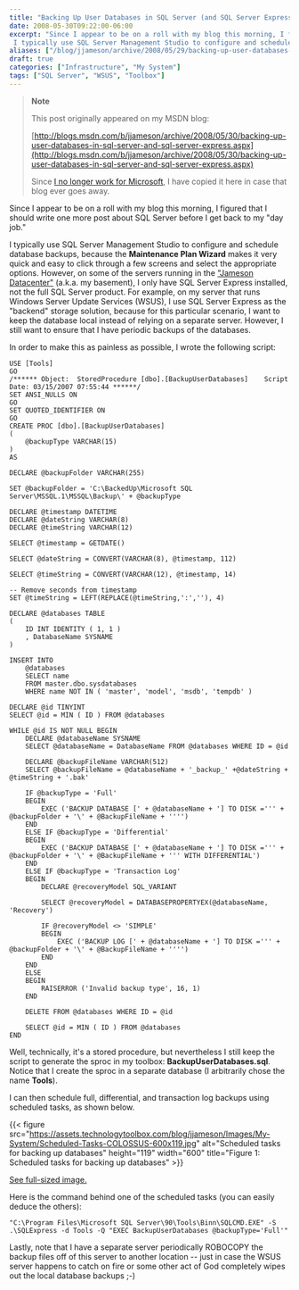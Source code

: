 ```yaml
---
title: "Backing Up User Databases in SQL Server (and SQL Server Express)"
date: 2008-05-30T09:22:00-06:00
excerpt: "Since I appear to be on a roll with my blog this morning, I figured that I should write one more post about SQL Server before I get back to my \"day job.\" 
 I typically use SQL Server Management Studio to configure and schedule database backups, because..."
aliases: ["/blog/jjameson/archive/2008/05/29/backing-up-user-databases-in-sql-server-and-sql-server-express.aspx", "/blog/jjameson/archive/2008/05/30/backing-up-user-databases-in-sql-server-and-sql-server-express.aspx"]
draft: true
categories: ["Infrastructure", "My System"]
tags: ["SQL Server", "WSUS", "Toolbox"]
---
```


> **Note**
>
> This post originally appeared on my MSDN blog:
>
> [http://blogs.msdn.com/b/jjameson/archive/2008/05/30/backing-up-user-databases-in-sql-server-and-sql-server-express.aspx](http://blogs.msdn.com/b/jjameson/archive/2008/05/30/backing-up-user-databases-in-sql-server-and-sql-server-express.aspx)
>
> Since [I no longer work for Microsoft](/blog/jjameson/2011/09/02/last-day-with-microsoft), I have copied it here in case that blog                 ever goes away.

Since I appear to be on a roll with my blog this morning, I figured that I should         write one more post about SQL Server before I get back to my "day job."

I typically use SQL Server Management Studio to configure and schedule database         backups, because the **Maintenance Plan Wizard** makes          it very quick and easy to click through a few screens and select the appropriate         options. However, on some of the servers running in the ["Jameson Datacenter"](/blog/jjameson/2009/09/14/the-jameson-datacenter) (a.k.a. my basement), I only have SQL Server Express         installed, not the full SQL Server product. For example, on my server that runs         Windows Server Update Services (WSUS), I use SQL Server Express as the "backend"         storage solution, because for this particular scenario, I want to keep the database         local instead of relying on a separate server. However, I still want to ensure that         I have periodic backups of the databases.

In order to make this as painless as possible, I wrote the following script:

```
USE [Tools]
GO
/****** Object:  StoredProcedure [dbo].[BackupUserDatabases]    Script Date: 03/15/2007 07:55:44 ******/
SET ANSI_NULLS ON
GO
SET QUOTED_IDENTIFIER ON
GO
CREATE PROC [dbo].[BackupUserDatabases]
(
    @backupType VARCHAR(15)
)
AS

DECLARE @backupFolder VARCHAR(255)

SET @backupFolder = 'C:\BackedUp\Microsoft SQL Server\MSSQL.1\MSSQL\Backup\' + @backupType

DECLARE @timestamp DATETIME
DECLARE @dateString VARCHAR(8)
DECLARE @timeString VARCHAR(12)

SELECT @timestamp = GETDATE()

SELECT @dateString = CONVERT(VARCHAR(8), @timestamp, 112)

SELECT @timeString = CONVERT(VARCHAR(12), @timestamp, 14)

-- Remove seconds from timestamp
SET @timeString = LEFT(REPLACE(@timeString,':',''), 4)

DECLARE @databases TABLE
(
    ID INT IDENTITY ( 1, 1 )
    , DatabaseName SYSNAME
)

INSERT INTO
    @databases
    SELECT name
    FROM master.dbo.sysdatabases
    WHERE name NOT IN ( 'master', 'model', 'msdb', 'tempdb' )

DECLARE @id TINYINT
SELECT @id = MIN ( ID ) FROM @databases

WHILE @id IS NOT NULL BEGIN
    DECLARE @databaseName SYSNAME
    SELECT @databaseName = DatabaseName FROM @databases WHERE ID = @id

    DECLARE @backupFileName VARCHAR(512)
    SELECT @backupFileName = @databaseName + '_backup_' +@dateString + @timeString + '.bak'

    IF @backupType = 'Full'
    BEGIN
        EXEC ('BACKUP DATABASE [' + @databaseName + '] TO DISK =''' + @backupFolder + '\' + @BackupFileName + '''')
    END
    ELSE IF @backupType = 'Differential'
    BEGIN
        EXEC ('BACKUP DATABASE [' + @databaseName + '] TO DISK =''' + @backupFolder + '\' + @BackupFileName + ''' WITH DIFFERENTIAL')
    END
    ELSE IF @backupType = 'Transaction Log'
    BEGIN
        DECLARE @recoveryModel SQL_VARIANT

        SELECT @recoveryModel = DATABASEPROPERTYEX(@databaseName, 'Recovery')

        IF @recoveryModel <> 'SIMPLE'
        BEGIN
            EXEC ('BACKUP LOG [' + @databaseName + '] TO DISK =''' + @backupFolder + '\' + @BackupFileName + '''')
        END
    END
    ELSE
    BEGIN
        RAISERROR ('Invalid backup type', 16, 1)
    END

    DELETE FROM @databases WHERE ID = @id

    SELECT @id = MIN ( ID ) FROM @databases
END
```

Well, technically, it's a stored procedure, but nevertheless I still keep the script         to generate the sproc in my toolbox: **BackupUserDatabases.sql**. Notice         that I create the sproc in a separate database (I arbitrarily chose the name **Tools**).

I can then schedule full, differential, and transaction log backups using scheduled         tasks, as shown below.

{{< figure
src="https://assets.technologytoolbox.com/blog/jjameson/Images/My-System/Scheduled-Tasks-COLOSSUS-600x119.jpg"
alt="Scheduled tasks for backing up databases"
height="119"
width="600"
title="Figure 1: Scheduled tasks for backing up databases" >}}

[See full-sized image.](https://assets.technologytoolbox.com/blog/jjameson/Images/My-System/Scheduled-Tasks-COLOSSUS-1131x224.jpg)

Here is the command behind one of the scheduled tasks (you can easily deduce the         others):

```
"C:\Program Files\Microsoft SQL Server\90\Tools\Binn\SQLCMD.EXE" -S .\SQLExpress -d Tools -Q "EXEC BackupUserDatabases @backupType='Full'"
```

Lastly, note that I have a separate server periodically ROBOCOPY the backup files         off of this server to another location -- just in case the WSUS server happens to         catch on fire or some other act of God completely wipes out the local database backups         ;-)

